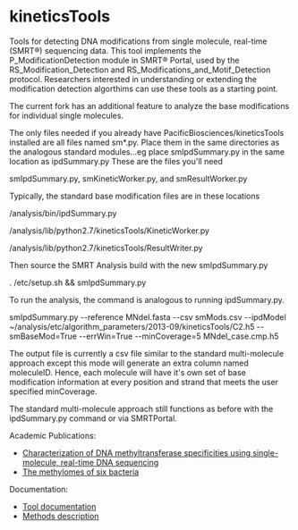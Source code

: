 kineticsTools
=============

Tools for detecting DNA modifications from single molecule, real-time (SMRT&reg;) sequencing data. This tool implements the P_ModificationDetection module in SMRT&reg; Portal, used by the RS_Modification_Detection and RS_Modifications_and_Motif_Detection protocol. Researchers interested in understanding or extending the modification detection algorthims can use these tools as a starting point. 

The current fork has an additional feature to analyze the base modifications for individual single molecules.

The only files needed if you already have PacificBiosciences/kineticsTools installed are all files named sm*.py. Place them in the same directories as the analogous standard modules...eg place smIpdSummary.py 
in the same location as ipdSummary.py These are the files you'll need

smIpdSummary.py, smKineticWorker.py, and smResultWorker.py


Typically, the standard base modification files are in these locations

<path-to-smrtanalysis>/analysis/bin/ipdSummary.py

<path-to-smrtanalysis>/analysis/lib/python2.7/kineticsTools/KineticWorker.py

<path-to-smrtanalysis>/analysis/lib/python2.7/kineticsTools/ResultWriter.py


Then source the SMRT Analysis build with the new smIpdSummary.py

. <path-to-smrtanalysis>/etc/setup.sh && smIpdSummary.py

To run the analysis, the command is analogous to running ipdSummary.py.

smIpdSummary.py --reference MNdeI.fasta --csv smMods.csv --ipdModel ~/analysis/etc/algorithm_parameters/2013-09/kineticsTools/C2.h5 --smBaseMod=True --errWin=True --minCoverage=5 MNdeI_case.cmp.h5

The output file is currently a csv file similar to the standard multi-molecule approach except this mode will generate an extra column named moleculeID. Hence, each molecule will have it's own set of base modification information at every position and strand that meets the user specified minCoverage.

The standard multi-molecule approach still functions as before with the ipdSummary.py command or via SMRTPortal.

Academic Publications:
 * [Characterization of DNA methyltransferase specificities using single-molecule, real-time DNA sequencing](http://nar.oxfordjournals.org/content/40/4/e29)
 * [The methylomes of six bacteria](http://nar.oxfordjournals.org/content/early/2012/10/02/nar.gks891.full)

Documentation:
 * [Tool documentation](http://github.com/PacificBiosciences/kineticsTools/blob/master/doc/manual.rst)
 * [Methods description](http://github.com/PacificBiosciences/kineticsTools/blob/master/doc/whitepaper/kinetics.pdf)
